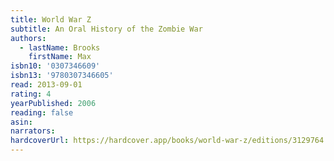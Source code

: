 ```yaml
---
title: World War Z
subtitle: An Oral History of the Zombie War
authors:
  - lastName: Brooks
    firstName: Max
isbn10: '0307346609'
isbn13: '9780307346605'
read: 2013-09-01
rating: 4
yearPublished: 2006
reading: false
asin:
narrators:
hardcoverUrl: https://hardcover.app/books/world-war-z/editions/3129764
---
```

